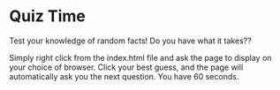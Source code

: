 # Quiz Time

Test your knowledge of random facts! Do you have what it takes??

Simply right click from the index.html file and ask the page to display on your choice of browser. Click your best guess, and the page will automatically ask you the next question. You have 60 seconds.
